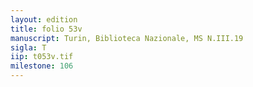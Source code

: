 ```yaml
---
layout: edition
title: folio 53v
manuscript: Turin, Biblioteca Nazionale, MS N.III.19
sigla: T
iip: t053v.tif
milestone: 106
---
```

